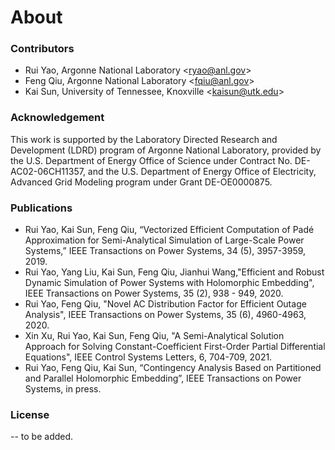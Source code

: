 # About

### Contributors
* Rui Yao, Argonne National Laboratory <<ryao@anl.gov>>
* Feng Qiu, Argonne National Laboratory <<fqiu@anl.gov>>
* Kai Sun, University of Tennessee, Knoxville <<kaisun@utk.edu>>

### Acknowledgement
This work is supported by the Laboratory Directed Research and Development (LDRD) program of Argonne National Laboratory, provided by the U.S. Department of Energy Office of Science under Contract No. DE-AC02-06CH11357, and the U.S. Department of Energy Office of Electricity, Advanced Grid Modeling program under Grant DE-OE0000875.

### Publications
* Rui Yao, Kai Sun, Feng Qiu, “Vectorized Efficient Computation of Padé Approximation for Semi-Analytical Simulation of Large-Scale Power Systems,” IEEE Transactions on Power Systems, 34 (5), 3957-3959, 2019.
* Rui Yao, Yang Liu, Kai Sun, Feng Qiu, Jianhui Wang,"Efficient and Robust Dynamic Simulation of Power Systems with Holomorphic Embedding", IEEE Transactions on Power Systems, 35 (2), 938 - 949, 2020.
* Rui Yao, Feng Qiu, "Novel AC Distribution Factor for Efficient Outage Analysis", IEEE Transactions on Power Systems, 35 (6), 4960-4963, 2020.
* Xin Xu, Rui Yao, Kai Sun, Feng Qiu, "A Semi-Analytical Solution Approach for Solving Constant-Coefficient First-Order Partial Differential Equations", IEEE Control Systems Letters, 6, 704-709, 2021.
* Rui Yao, Feng Qiu, Kai Sun, “Contingency Analysis Based on Partitioned and Parallel Holomorphic Embedding”, IEEE Transactions on Power Systems, in press.

### License
-- to be added.